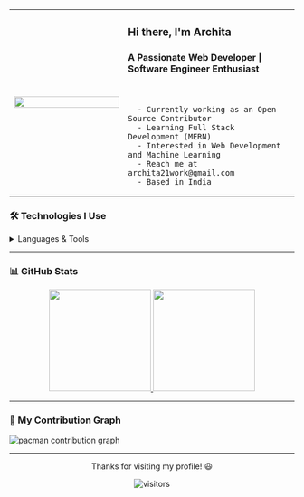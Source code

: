 
<table>
  <tr>
    <td width="40%">
      <img src="https://mir-s3-cdn-cf.behance.net/project_modules/disp/601014116770475.6068beff4640a.gif" width="100%" />
    </td>
    <td width="60%">
      <h3>Hi there, I'm Archita</h2>
      <h4>A Passionate Web Developer | Software Engineer Enthusiast</h4>
      <br/>

      - Currently working as an Open Source Contributor  
      - Learning Full Stack Development (MERN)  
      - Interested in Web Development and Machine Learning  
      - Reach me at archita21work@gmail.com 
      - Based in India
    
  </tr>
</table>


### 🛠️ Technologies I Use

<p align="center">

<details>
<summary>Languages & Tools</summary> <br>

![C++](https://img.shields.io/badge/C%2B%2B-00599C?style=for-the-badge&logo=c%2B%2B&logoColor=white)
![Python](https://img.shields.io/badge/python-3670A0?style=for-the-badge&logo=python&logoColor=ffdd54) 
![HTML](https://img.shields.io/badge/html-%23E34F26.svg?style=for-the-badge&logo=html5&logoColor=white) 
![CSS](https://img.shields.io/badge/css-%231572B6.svg?style=for-the-badge&logo=css3&logoColor=white) 
![JavaScript](https://img.shields.io/badge/javascript%20-%23323330.svg?&style=for-the-badge&logo=javascript&logoColor=%23F7DF1E) <br>
![Reactjs](https://img.shields.io/badge/react%20-%2320232a.svg?&style=for-the-badge&logo=react&logoColor=%2361DAFB)
![TailwindCSS](https://img.shields.io/badge/tailwindcss-%2338B2AC.svg?style=for-the-badge&logo=tailwind-css&logoColor=white)
![Next JS](https://img.shields.io/badge/Next-black?style=for-the-badge&logo=next.js&logoColor=white)<br>
![MySQL](https://img.shields.io/badge/MySQL-00000F?style=for-the-badge&logo=mysql&logoColor=white)
![MongoDB](https://img.shields.io/badge/MongoDB-%234ea94b.svg?&style=for-the-badge&logo=mongodb&logoColor=white)<br>
![NumPy](https://img.shields.io/badge/numpy-%23013243.svg?style=for-the-badge&logo=numpy&logoColor=white)
![Pandas](https://img.shields.io/badge/pandas-%23150458.svg?style=for-the-badge&logo=pandas&logoColor=white)
![Matplotlib](https://img.shields.io/badge/Matplotlib-%23ffffff.svg?style=for-the-badge&logo=Matplotlib&logoColor=black)
![scikit-learn](https://img.shields.io/badge/scikit--learn-%23F7931E.svg?style=for-the-badge&logo=scikit-learn&logoColor=white) 
![TensorFlow](https://img.shields.io/badge/TensorFlow-%23FF6F00.svg?style=for-the-badge&logo=TensorFlow&logoColor=white)
![Keras](https://img.shields.io/badge/Keras-%23D00000.svg?style=for-the-badge&logo=Keras&logoColor=white)
![Streamlit](https://img.shields.io/badge/Streamlit-%23FE4B4B.svg?style=for-the-badge&logo=streamlit&logoColor=white)<br>
![Visual Studio Code](https://img.shields.io/badge/Visual%20Studio%20Code-0078d7.svg?style=for-the-badge&logo=visual-studio-code&logoColor=white)
![Git](https://img.shields.io/badge/git-%23F05033.svg?style=for-the-badge&logo=git&logoColor=white)
![GitHub](https://img.shields.io/badge/github-%23121011.svg?style=for-the-badge&logo=github&logoColor=white)
![Vercel](https://img.shields.io/badge/vercel-%23000000.svg?style=for-the-badge&logo=vercel&logoColor=white)
</details>
</p>

---

### 📊 GitHub Stats

<div align="center">
  <a href="https://github.com/archita21">
    <img height="180em" src="https://github-readme-stats.vercel.app/api?username=architasaha21&show_icons=true&count_private=true&theme=dracula&hide_border=false&hide=stars"/>
  </a>
  <a href="https://github.com/archita21">
    <img height="180em" src="https://github-readme-stats.vercel.app/api/top-langs/?username=architasaha21&layout=compact&langs_count=6&theme=dracula&hide_border=false"/>
  </a>
</div>

---

### 👾 My Contribution Graph

<picture>
  <source media="(prefers-color-scheme: dark)" srcset="https://raw.githubusercontent.com/luis-sagx/luis-sagx/output/pacman-contribution-graph-dark.svg">
  <source media="(prefers-color-scheme: light)" srcset="https://raw.githubusercontent.com/luis-sagx/luis-sagx/output/pacman-contribution-graph.svg">
  <img alt="pacman contribution graph" src="https://raw.githubusercontent.com/architasaha21/architasaha21/output/pacman-contribution-graph.svg">
</picture>

---

<p align="center">Thanks for visiting my profile! 😃</p>
<p align="center">
  <img src="https://komarev.com/ghpvc/?username=architasaha21&style=flat-square&color=blue" alt="visitors"/>
</p>
